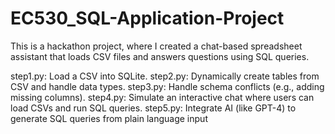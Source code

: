 # EC530_SQL-Application-Project

This is a hackathon project, where I created a chat-based spreadsheet assistant that loads CSV files and answers questions using SQL queries.

step1.py: Load a CSV into SQLite.
step2.py: Dynamically create tables from CSV and handle data types.
step3.py: Handle schema conflicts (e.g., adding missing columns).
step4.py: Simulate an interactive chat where users can load CSVs and run SQL queries.
step5.py: Integrate AI (like GPT-4) to generate SQL queries from plain language input
